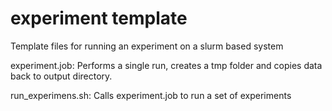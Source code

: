 # experiment template

Template files for running an experiment on a slurm based system

experiment.job: Performs a single run, creates a tmp folder and copies data back to output directory.

run_experimens.sh: Calls experiment.job to run a set of experiments
